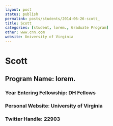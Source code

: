 ```yaml
---
layout: post
status: publish
permalink: posts/students/2014-06-26-scott_
title: Scott 
categories: [student, lorem., Graduate Program]
other: www.cnn.com
website: University of Virginia
---
```

# Scott 

## Program Name: lorem.
### Year Entering Fellowship:  DH Fellows
### Personal Website:  University of Virginia
### Twitter Handle:  22903
  
